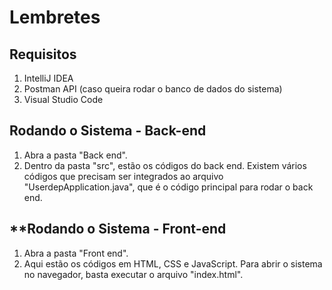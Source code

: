 # **Lembretes**

## **Requisitos**
1. IntelliJ IDEA
2. Postman API (caso queira rodar o banco de dados do sistema)
3. Visual Studio Code

## **Rodando o Sistema - Back-end**
1. Abra a pasta "Back end".
2. Dentro da pasta "src", estão os códigos do back end. Existem vários códigos que precisam ser integrados ao arquivo "UserdepApplication.java", que é o código principal para rodar o back end.

## **Rodando o Sistema - Front-end
1. Abra a pasta "Front end".
2. Aqui estão os códigos em HTML, CSS e JavaScript. Para abrir o sistema no navegador, basta executar o arquivo "index.html".
